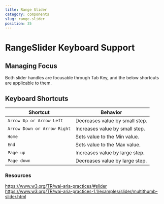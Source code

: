 ```yaml
---
title: Range Slider
category: components
slug: range-slider
position: 35
---
```

# RangeSlider Keyboard Support

## Managing Focus

Both slider handles are focusable through Tab Key, and the below shortcuts are applicable to them.

## Keyboard Shortcuts

| Shortcut | Behavior |
|--------|-----------------|
|`Arrow Up or Arrow Left`| Decreases value by small step.|
|`Arrow Down or Arrow Right`|Increases value by small step.|
|`Home`| Sets value to the Min value.|
|`End`| Sets value to the Max value.|
|`Page up`| Increases value by large step.|
|`Page down`| Decreases value by large step.|

### Resources

https://www.w3.org/TR/wai-aria-practices/#slider
https://www.w3.org/TR/wai-aria-practices-1.1/examples/slider/multithumb-slider.html
